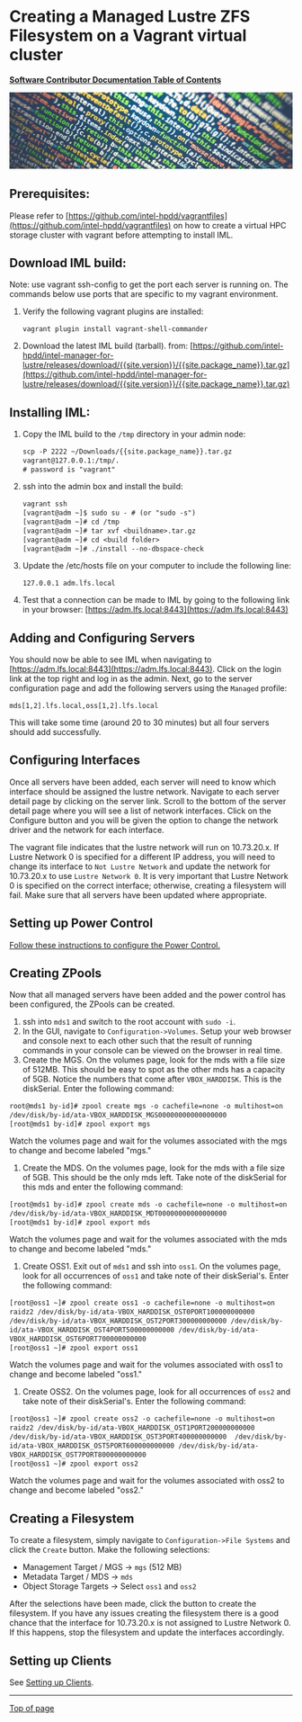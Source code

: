 # <a name="Top"></a>Creating a Managed Lustre ZFS Filesystem on a Vagrant virtual cluster

[**Software Contributor Documentation Table of Contents**](cd_TOC.md)

![zfs](md_Graphics/monitored_filesystem_sm.jpg)

## Prerequisites:

Please refer to [https://github.com/intel-hpdd/vagrantfiles](https://github.com/intel-hpdd/vagrantfiles) on how to create a virtual HPC storage cluster with vagrant before attempting to install IML.

## Download IML build:

Note: use vagrant ssh-config to get the port each server is running on. The commands below use ports that are specific to my vagrant environment.

1.  Verify the following vagrant plugins are installed:
    ```
    vagrant plugin install vagrant-shell-commander
    ```
2.  Download the latest IML build (tarball).
    from: [https://github.com/intel-hpdd/intel-manager-for-lustre/releases/download/{{site.version}}/{{site.package_name}}.tar.gz](https://github.com/intel-hpdd/intel-manager-for-lustre/releases/download/{{site.version}}/{{site.package_name}}.tar.gz)

## Installing IML:

1.  Copy the IML build to the `/tmp` directory in your admin node:
    ```
    scp -P 2222 ~/Downloads/{{site.package_name}}.tar.gz vagrant@127.0.0.1:/tmp/.
    # password is "vagrant"
    ```
1.  ssh into the admin box and install the build:
    ```
    vagrant ssh
    [vagrant@adm ~]$ sudo su - # (or "sudo -s")
    [vagrant@adm ~]# cd /tmp
    [vagrant@adm ~]# tar xvf <buildname>.tar.gz
    [vagrant@adm ~]# cd <build folder>
    [vagrant@adm ~]# ./install --no-dbspace-check
    ```
1.  Update the /etc/hosts file on your computer to include the following line:
    ```
    127.0.0.1 adm.lfs.local
    ```
1.  Test that a connection can be made to IML by going to the following link in your browser:
    [https://adm.lfs.local:8443](https://adm.lfs.local:8443)

## Adding and Configuring Servers

You should now be able to see IML when navigating to [https://adm.lfs.local:8443](https://adm.lfs.local:8443). Click on the login link at the top right and log in as the admin. Next, go to the server configuration page and add the following servers using the `Managed` profile:

```
mds[1,2].lfs.local,oss[1,2].lfs.local
```

This will take some time (around 20 to 30 minutes) but all four servers should add successfully.

## Configuring Interfaces

Once all servers have been added, each server will need to know which interface should be assigned the lustre network. Navigate to each server detail page by clicking on the server link. Scroll to the bottom of the server detail page where you will see a list of network interfaces. Click on the Configure button and you will be given the option to change the network driver and the network for each interface.

The vagrant file indicates that the lustre network will run on 10.73.20.x. If Lustre Network 0 is specified for a different IP address, you will need to change its interface to `Not Lustre Network` and update the network for 10.73.20.x to use `Lustre Network 0`. It is very important that Lustre Network 0 is specified on the correct interface; otherwise, creating a filesystem will fail. Make sure that all servers have been updated where appropriate.

## Setting up Power Control

[Follow these instructions to configure the Power Control.](cd_Setting_Up_Power_Control.md)

## Creating ZPools

Now that all managed servers have been added and the power control has been configured, the ZPools can be created.

1.  ssh into `mds1` and switch to the root account with `sudo -i`.
1.  In the GUI, navigate to `Configuration->Volumes`. Setup your web browser and console next to each other such that the result of running commands in your console can be viewed on the browser in real time.
1.  Create the MGS. On the volumes page, look for the mds with a file size of 512MB. This should be easy to spot as the other mds has a capacity of 5GB. Notice the numbers that come after `VBOX_HARDDISK`. This is the diskSerial. Enter the following command:

```
root@mds1 by-id]# zpool create mgs -o cachefile=none -o multihost=on /dev/disk/by-id/ata-VBOX_HARDDISK_MGS00000000000000000
[root@mds1 by-id]# zpool export mgs
```

Watch the volumes page and wait for the volumes associated with the mgs to change and become labeled "mgs."

1.  Create the MDS. On the volumes page, look for the mds with a file size of 5GB. This should be the only mds left. Take note of the diskSerial for this mds and enter the following command:

```
[root@mds1 by-id]# zpool create mds -o cachefile=none -o multihost=on /dev/disk/by-id/ata-VBOX_HARDDISK_MDT00000000000000000
[root@mds1 by-id]# zpool export mds
```

Watch the volumes page and wait for the volumes associated with the mds to change and become labeled "mds."

1.  Create OSS1. Exit out of `mds1` and ssh into `oss1`. On the volumes page, look for all occurrences of `oss1` and take note of their diskSerial's. Enter the following command:

```
[root@oss1 ~]# zpool create oss1 -o cachefile=none -o multihost=on raidz2 /dev/disk/by-id/ata-VBOX_HARDDISK_OST0PORT100000000000 /dev/disk/by-id/ata-VBOX_HARDDISK_OST2PORT300000000000 /dev/disk/by-id/ata-VBOX_HARDDISK_OST4PORT500000000000 /dev/disk/by-id/ata-VBOX_HARDDISK_OST6PORT700000000000
[root@oss1 ~]# zpool export oss1
```

Watch the volumes page and wait for the volumes associated with oss1 to change and become labeled "oss1."

1.  Create OSS2. On the volumes page, look for all occurrences of `oss2` and take note of their diskSerial's. Enter the following command:

```
[root@oss1 ~]# zpool create oss2 -o cachefile=none -o multihost=on raidz2 /dev/disk/by-id/ata-VBOX_HARDDISK_OST1PORT200000000000 /dev/disk/by-id/ata-VBOX_HARDDISK_OST3PORT400000000000  /dev/disk/by-id/ata-VBOX_HARDDISK_OST5PORT600000000000 /dev/disk/by-id/ata-VBOX_HARDDISK_OST7PORT800000000000
[root@oss1 ~]# zpool export oss2
```

Watch the volumes page and wait for the volumes associated with oss2 to change and become labeled "oss2."

## Creating a Filesystem

To create a filesystem, simply navigate to `Configuration->File Systems` and click the `Create` button. Make the following selections:

* Management Target / MGS -> `mgs` (512 MB)
* Metadata Target / MDS -> `mds`
* Object Storage Targets -> Select `oss1` and `oss2`

After the selections have been made, click the button to create the filesystem. If you have any issues creating the filesystem there is a good chance that the interface for 10.73.20.x is not assigned to Lustre Network 0. If this happens, stop the filesystem and update the interfaces accordingly.

## Setting up Clients

See [Setting up Clients](cd_Setting_Up_Clients.md).

---

[Top of page](#Top)

